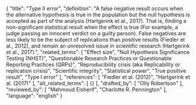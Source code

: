 {
  "title": "Type II error",
  "definition": "A false negative result occurs when the alternative hypothesis is true in the population but the null hypothesis is accepted as part of the analysis (Hartgerink et al., 2017). That is, finding a non-significant statistical result when the effect is true (For example, a judge passing an innocent verdict on a guilty person). False negatives are less likely to be the subject of replications than positive results (Fiedler et al., 2012), and remain an unresolved issue in scientific research (Hartgerink et al., 2017).",
  "related_terms": [
    "Effect size",
    "Null Hypothesis Significance Testing (NHST)",
    "Questionable Research Practices or Questionable Reporting Practices (QRPs)",
    "Reproducibility crisis (aka Replicability or replication crisis)",
    "Scientific integrity",
    "Statistical power",
    "True positive result",
    "Type I error"
  ],
  "references": [
    "Fiedler et al. (2012)",
    "Hartgerink et al. (2017)"
  ],
  "alt_related_terms": [
    {}
  ],
  "drafted_by": [
    "Olly Robertson"
  ],
  "reviewed_by": [
    "Mahmoud Elsherif",
    "Charlotte R. Pennington"
  ],
  "language": "english"
}
